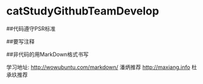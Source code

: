 # catStudyGithubTeamDevelop

##代码遵守PSR标准



##要写注释



##非代码的用MarkDown格式书写

学习地址: 
http://wowubuntu.com/markdown/ 潘炳推荐
http://maxiang.info 杜承玖推荐
